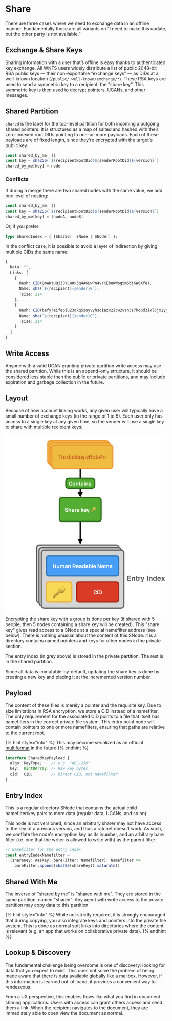 # Share

There are three cases where we need to exchange data in an offline manner. Fundamentally these are all variants on ”I need to make this update, but the other party is not available.”

## Exchange & Share Keys

Sharing information with a user that’s offline is easy thanks to authenticated key exchange. All WNFS users widely distribute a list of public 2048-bit RSA public keys — their non-exportable ”exchange keys” — as DIDs at a well-known location \(`/public/.well-known/exchange/*`\). These RSA keys are used to send a symmetric key to a recipient; the "share key". This symmetric key is then used to decrypt pointers, UCANs, and other messages.

## Shared Partition

`shared` is the label for the top-level partition for both incoming a outgoing shared pointers. It is structured as a map of salted and hashed with their zero-indexed root DIDs pointing to one-or-more payloads. Each of these payloads are of fixed length, since they're encrypted with the target's public key.

```javascript
const shared_by_me: {}
const key = sha256(`${recipientRootDid}${senderRootDid}${version}`)
shared_by_me[key] = node
```

### Conflicts

If during a merge there are two shared nodes with the same value, we add one level of nesting:

```javascript
const shared_by_me: {}
const key = sha256(`${recipientRootDid}${senderRootDid}${version}`)
shared_by_me[key] = [nodeA, nodeB]
```

Or, if you prefer:

```typescript
type SharedIndex = { [Sha256]: SNode | SNode[] };
```

In the conflict case, it is possible to avoid a layer of indirection by giving multiple CIDs the same name:

```typescript
{
  Data: "",
  Links: [
    {
      Hash: CID(QmWDtUQj38YLW8v3q4A6LwPn4vYKEbuKWpgSm6bjKW6Xfe),
      Name: sha(`${recipient}{sender}0`),
      Tsize: 214
    },
    {
      Hash: CID(bafyreifepiu23okq5zuyvyhsoiazv2icw2van3s7ko6d3ixl5jx2yj2yhu),
      Name: sha(`${recipient}{sender}0`),
      Tsize: 214
    }
  ]
}
```

## Write Access

Anyone with a valid UCAN granting private partition write access may use the shared partition. While this is an append-only structure, it should be considered less stable than the public or private partitions, and may include expiration and garbage collection in the future.

## Layout

Because of how account linking works, any given user will typically have a small number of exchange keys \(in the range of 1 to 5\). Each user only has access to a single key at any given time, so the sender will use a single key to share with multiple recipient keys:

![](../.gitbook/assets/screen-shot-2021-06-10-at-13.02.58%20%281%29.png)

Encrypting the share key with a group is done per key \(if shared with 5 people, then 5 nodes containing a share key will be created\). This "share key" gives read access to a SNode at a special namefilter address \(see below\). There is nothing unusual about the content of this SNode: it is a directory contains named pointers and keys for other nodes in the private section.

The entry index \(in grey above\) is stored in the private partition. The rest is in the shared partition.

Since all data is immutable-by-default, updating the share key is done by creating a new key and placing it at the incremented version number.

## Payload

The content of these files is merely a pointer and the requisite key. Due to size limitations in RSA encryption, we store a CID instead of a namefilter. The only requirement for the associated CID points to a file that itself has namefilters in the correct private file system. This entry point node will contain pointers to one or more namefilters, ensuring that paths are relative to the current root.

{% hint style="info" %}
This may become serialized as an official [multiformat](https://multiformats.io/) in the future
{% endhint %}

```typescript
interface SharedKeyPayload {
  algo: KeyType;    // e.g. "AES-256"
  key:  Uint8Array; // Raw key bytes
  cid:  CID;        // Direct CID, not namefilter
}
```

## Entry Index

This is a regular directory SNode that contains the actual child namefilter/key pairs to more data \(regular data, UCANs, and so on\)

This node is not versioned, since an arbitrary sharer may not have access to the key of a previous version, and thus a ratchet doesn't work. As such, we conflate the node's encryption key as its inumber, and an arbitrary bare filter \(i.e. one that the writer is allowed to write with\) as the parent filter:

```typescript
// Namefilter for the entry index
const entryIndexNamefilter = 
  (shareKey: AesKey, bareFilter: Namefilter): Namefilter =>
    bareFilter.append(sha256(shareKey)).saturate()
```

## Shared With Me

The inverse of "shared by me" is "shared with me". They are stored in the same partition, named "shared". Any agent with write access to the private partition may copy data to this partition.

{% hint style="info" %}
While not strictly required, it is strongly encouraged that during copying, you also integrate keys and pointers into the private file system. This is done as normal soft links into directories where the content is relevant \(e.g. an app that works on collaborative private data\).
{% endhint %}

## Lookup & Discovery

The fundamental challenge being overcome is one of discovery: looking for data that you expect to exist. This does not solve the problem of being made aware that there is data available globally like a mailbox. However, if this information is learned out-of-band, it provides a convenient way to rendezvous.

From a UX perspective, this enables flows like what you find in document sharing applications. Users with access can grant others access and send them a link. When the recipient navigates to the document, they are immediately able to open view the document as normal.

